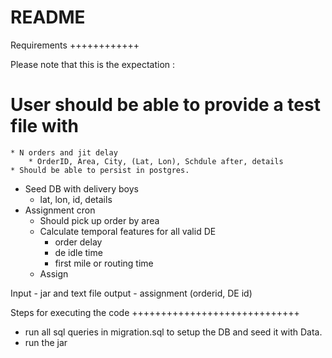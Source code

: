 README
======

Requirements
++++++++++++

Please note that this is the expectation :

# User should be able to provide a test file with
    * N orders and jit delay
        * OrderID, Area, City, (Lat, Lon), Schdule after, details
    * Should be able to persist in postgres.
* Seed DB with delivery boys
    * lat, lon, id, details
* Assignment cron
    * Should pick up order by area
    * Calculate temporal features for all valid DE
        * order delay
        * de idle time
        * first mile or routing time
    * Assign

Input - jar and text file
output - assignment (orderid, DE id)

Steps for executing the code
+++++++++++++++++++++++++++++

* run all sql queries in migration.sql to setup the DB and seed it with Data.
* run the jar
